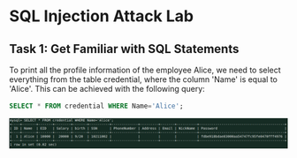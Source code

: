 # SQL Injection Attack Lab

## Task 1: Get Familiar with SQL Statements

To print all the profile information of the employee Alice, we need to select
everything from the table credential, where the column 'Name' is equal to
'Alice'. This can be achieved with the following query:

```sql
SELECT * FROM credential WHERE Name='Alice';
```

![task1_1](task1_1.png)
